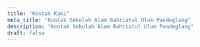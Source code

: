 ```yaml
---
title: "Kontak Kami"
meta_title: "Kontak Sekolah Alam Bahriatul Ulum Pandeglang"
description: "Kontak Sekolah Alam Bahriatul Ulum Pandeglang"
draft: false
---
```

